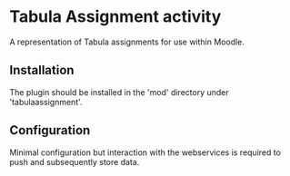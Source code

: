 # Tabula Assignment activity

A representation of Tabula assignments for use within Moodle.

## Installation ##

The plugin should be installed in the 'mod' directory under 'tabulaassignment'.  

## Configuration ##

Minimal configuration but interaction with the webservices is required to push and subsequently store data.

